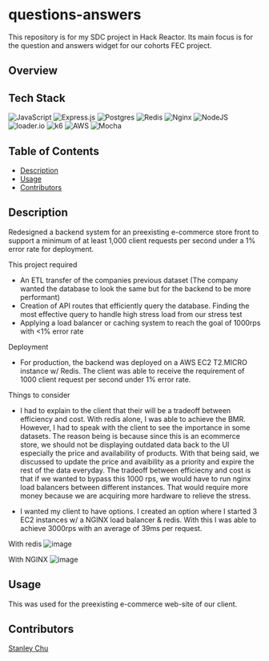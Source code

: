 # questions-answers
This repository is for my SDC project in Hack Reactor. Its main focus is for the question and answers widget for our cohorts FEC project. 




## Overview


## Tech Stack
![JavaScript](https://img.shields.io/badge/javascript-%23323330.svg?style=for-the-badge&logo=javascript&logoColor=%23F7DF1E) ![Express.js](https://img.shields.io/badge/express.js-%23404d59.svg?style=for-the-badge&logo=express&logoColor=%2361DAFB) ![Postgres](https://img.shields.io/badge/postgres-%23316192.svg?style=for-the-badge&logo=postgresql&logoColor=white) ![Redis](https://img.shields.io/badge/redis-%23DD0031.svg?style=for-the-badge&logo=redis&logoColor=white) ![Nginx](https://img.shields.io/badge/nginx-%23009639.svg?style=for-the-badge&logo=nginx&logoColor=white) ![NodeJS](https://img.shields.io/badge/node.js-6DA55F?style=for-the-badge&logo=node.js&logoColor=white) ![loader.io](https://camo.githubusercontent.com/12cdf07d923fad8f5afa178514501925f43480c039f86dbc611b0cb34da91fd7/68747470733a2f2f696d672e736869656c64732e696f2f62616467652f6c6f616465722e696f2d3435373942363f7374796c653d666f722d7468652d6261646765) ![k6](https://camo.githubusercontent.com/ea3df6ca6d37dee867a151ffe62e5d7780aa36d08b5cd2e9a8ed2f5b736f202f/68747470733a2f2f696d672e736869656c64732e696f2f62616467652f4b362d3744363446463f7374796c653d666f722d7468652d6261646765266c6f676f3d6b36266c6f676f436f6c6f723d7768697465)
![AWS](https://img.shields.io/badge/AWS-%23FF9900.svg?style=for-the-badge&logo=amazon-aws&logoColor=white)
![Mocha](https://img.shields.io/badge/-mocha-%238D6748?style=for-the-badge&logo=mocha&logoColor=white)



## Table of Contents

- [Description](#Description)
- [Usage](#usage)
- [Contributors](#Contributors)

## Description 

Redesigned a backend system for an preexisting e-commerce store front to support a minimum of at least 1,000 client requests per second under a 1% error rate for deployment.

This project required
- An ETL transfer of the companies previous dataset (The company wanted the database to look the same but for the backend to be more performant)
- Creation of API routes that efficiently query the database. Finding the most effective query to handle high stress load from our stress test
- Applying a load balancer or caching system to reach the goal of 1000rps with <1% error rate


Deployment
- For production, the backend was deployed on a AWS EC2 T2.MICRO instance w/ Redis. The client was able to receive the requirement of 1000 client request per second under 1% error rate.

Things to consider 
- I had to explain to the client that their will be a tradeoff between efficiency and cost. With redis alone, I was able to achieve the BMR. However, I had to speak with the client to see the importance in some datasets. The reason being is because since this is an ecommerce store, we should not be displaying outdated data back to the UI especially the price and availability of products. With that being said, we discussed to update the price and avaibility as a priority and expire the rest of the data everyday. The tradeoff between efficiecny and cost is that if we wanted to bypass this 1000 rps, we would have to run nginx load balancers between different instances. That would require more money because we are acquiring more hardware to relieve the stress.

- I wanted my client to have options. I created an option where I started 3 EC2 instances w/ a NGINX load balancer & redis. With this I was able to achieve 3000rps with an average of 39ms per request.


With redis 
![image](https://github.com/Prim-Tech/questions-answers/assets/110634988/7498f15d-42fa-422d-ae39-839fa7d87d2c)

With NGINX
![image](https://github.com/Prim-Tech/questions-answers/assets/110634988/29c3761e-1cf5-4379-925f-1e683c5ea8a7)


## Usage
This was used for the preexisting e-commerce web-site of our client.

## Contributors 
[Stanley Chu](https://www.linkedin.com/in/chustanleys/)

